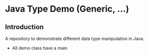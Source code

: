 # Java Type Demo (Generic, ...)

## Introduction
A repository to demonstrate different data type manipulation in Java.

  * All demo class have a main
  
